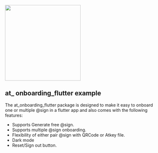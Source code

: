 
<img width=250px src="https://atsign.dev/assets/img/@platform_logo_grey.svg?sanitize=true">

## at_ onboarding_flutter example
The at_onboarding_flutter package is designed to make it easy to onboard one or multiple @sign in a flutter app and also comes with the following features:
- Supports Generate free @sign.
- Supports multiple @sign onboarding.
- Flexibility of either pair @sign with QRCode or Atkey file.
- Dark mode
- Reset/Sign out button.

